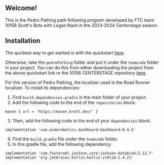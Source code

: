 ## Welcome!
This is the Pedro Pathing path following program developed by FTC team 10158 Scott's Bots with Logan
Nash in the 2023-2024 Centerstage season.

## Installation
The quickest way to get started is with the quickstart [here](https://github.com/AnyiLin/Pedro-Pathing-Quickstart).

Otherwise, take the `pedroPathing` folder and put it under the `teamcode` folder in your project.
You can do this from either downloading the project from the above quickstart link or the 10158
CENTERSTAGE repository [here](https://github.com/AnyiLin/10158-Centerstage).

For this version of Pedro Pathing, the localizer used is the Road Runner localizer. To install its
dependencies:
1. Find `build.dependencies.gradle` in the main folder of your project.
2. Add the following code to the end of the `repositories` block:
```
maven { url = 'https://maven.brott.dev/' }
```
3. Then, add the following code to the end of your `dependencies` block:
```
implementation 'com.acmerobotics.dashboard:dashboard:0.4.5'
``` 
4. Find the `build.gradle` file under the `teamcode` folder.
5. In this gradle file, add the following dependency:
```
implementation 'com.fasterxml.jackson.core:jackson-databind:2.12.7'
implementation 'org.jetbrains.kotlin:kotlin-stdlib:1.4.21'
```